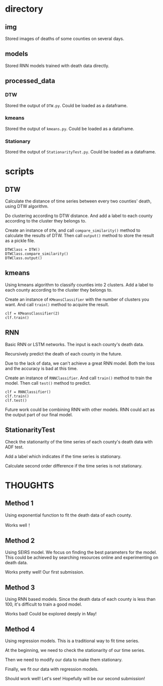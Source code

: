# directory
## img
Stored images of deaths of some counties on several days.

## models
Stored RNN models trained with death data directly.

## processed_data
### DTW
Stored the output of `DTW.py`. Could be loaded as a dataframe.

### kmeans
Stored the output of `kmeans.py`. Could be loaded as a dataframe.

### Stationary
Stored the output of `StationarityTest.py`. Could be loaded as a dataframe.

# scripts
## DTW
Calculate the distance of time series between every two counties' death, using DTW algorithm.

Do clustering according to DTW distance. And add a label to each county according to the cluster they belongs to.

Create an instance of `DTW`, and call `compare_similarity()` method to calculate the results of DTW. Then call `output()` method to store the result as a pickle file.
```
DTWClass = DTW()
DTWClass.compare_similarity()
DTWClass.output()
```

## kmeans
Using kmeans algorithm to classify counties into 2 clusters. Add a label to each county according to the cluster they belongs to.

Create an instance of `KMeansClassifier` with the number of clusters you want. And call `train()` method to acquire the result.
```
clf = KMeansClassifier(2)
clf.train()
```

## RNN
Basic RNN or LSTM networks. The input is each county's death data.

Recursively predict the death of each county in the future.

Due to the lack of data, we can't achieve a great RNN model. Both the loss and the accuracy is bad at this time.

Create an instance of `RNNClassifier`. And call `train()` method to train the model. Then call `test()` method to predict.
```
clf = RNNClassifier()
clf.train()
clf.test()
```

Future work could be combining RNN with other models. RNN could act as the output part of our final model.

## StationarityTest
Check the stationarity of the time series of each county's death data with ADF test.

Add a label which indicates if the time series is stationary.

Calculate second order difference if the time series is not stationary.

# THOUGHTS
## Method 1
Using exponential function to fit the death data of each county.

Works well！

## Method 2
Using SEIRS model. We focus on finding the best parameters for the model. This could be achieved by searching resources online and experimenting on death data.

Works pretty well! Our first submission.

## Method 3
Using RNN based models. Since the death data of each county is less than 100, it's difficult to train a good model.

Works bad! Could be explored deeply in May!

## Method 4
Using regression models. This is a traditional way to fit time series.

At the beginning, we need to check the stationarity of our time series.

Then we need to modify our data to make them stationary.

Finally, we fit our data with regression models.

Should work well! Let's see! Hopefully will be our second submission!
